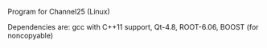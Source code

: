 Program for Channel25 (Linux)

Dependencies are: gcc with C++11 support, Qt-4.8, ROOT-6.06, BOOST (for noncopyable)
